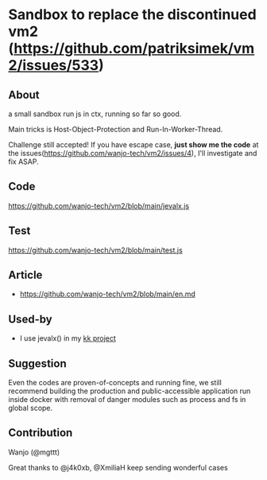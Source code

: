 # Sandbox to replace the discontinued vm2 (https://github.com/patriksimek/vm2/issues/533)

## About

a small sandbox run js in ctx, running so far so good.

Main tricks is Host-Object-Protection and Run-In-Worker-Thread.

Challenge still accepted!  If you have escape case, **just show me the code** at the issues(https://github.com/wanjo-tech/vm2/issues/4), I'll investigate and fix ASAP.

## Code

https://github.com/wanjo-tech/vm2/blob/main/jevalx.js

## Test

https://github.com/wanjo-tech/vm2/blob/main/test.js

## Article

* https://github.com/wanjo-tech/vm2/blob/main/en.md

## Used-by

* I use jevalx() in my [kk project](https://github.com/wanjo-tech/kk)

## Suggestion

Even the codes are proven-of-concepts and running fine, we still recommend building the production and public-accessible application run inside docker with removal of danger modules such as process and fs in global scope.

## Contribution

Wanjo (@mgttt)

Great thanks to @j4k0xb, @XmiliaH keep sending wonderful cases


